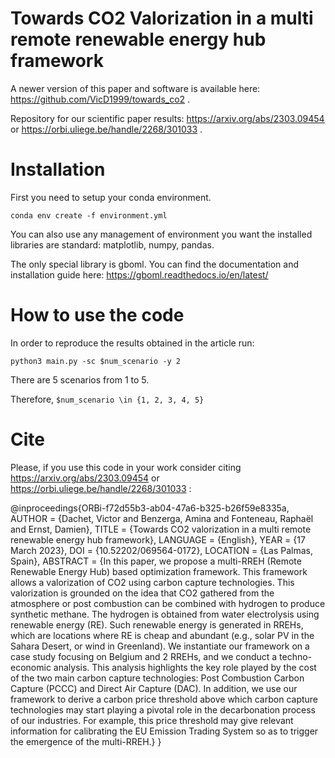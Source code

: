 # Towards CO2 Valorization in a multi remote renewable energy hub framework

A newer version of this paper and software is available here: 
https://github.com/VicD1999/towards_co2 .

Repository for our scientific paper results: https://arxiv.org/abs/2303.09454 or https://orbi.uliege.be/handle/2268/301033 .


# Installation

First you need to setup your conda environment.

```conda env create -f environment.yml```

You can also use any management of environment you want the installed libraries are standard:
matplotlib, numpy, pandas. 

The only special library is gboml. You can find the documentation and installation guide here:
https://gboml.readthedocs.io/en/latest/


# How to use the code

In order to reproduce the results obtained in the article run:

```python3 main.py -sc $num_scenario -y 2```

There are 5 scenarios from 1 to 5. 

Therefore, ```$num_scenario \in {1, 2, 3, 4, 5}```

# Cite
Please, if you use this code in your work consider citing https://arxiv.org/abs/2303.09454 or https://orbi.uliege.be/handle/2268/301033 : 

@inproceedings{ORBi-f72d55b3-ab04-47a6-b325-b26f59e8335a,
	AUTHOR = {Dachet, Victor and Benzerga, Amina and Fonteneau, Raphaël and Ernst, Damien},
	TITLE = {Towards CO2 valorization in a multi remote renewable energy hub  framework},
	LANGUAGE = {English},
	YEAR = {17 March 2023},
	DOI = {10.52202/069564-0172},
	LOCATION = {Las Palmas, Spain},
	ABSTRACT = {In this paper, we propose a multi-RREH (Remote Renewable Energy Hub) based
		optimization framework. This framework allows a valorization of CO2 using
		carbon capture technologies. This valorization is grounded on the idea that CO2
		gathered from the atmosphere or post combustion can be combined with hydrogen
		to produce synthetic methane. The hydrogen is obtained from water electrolysis
		using renewable energy (RE). Such renewable energy is generated in RREHs, which
		are locations where RE is cheap and abundant (e.g., solar PV in the Sahara
		Desert, or wind in Greenland). We instantiate our framework on a case study
		focusing on Belgium and 2 RREHs, and we conduct a techno-economic analysis.
		This analysis highlights the key role played by the cost of the two main carbon
		capture technologies: Post Combustion Carbon Capture (PCCC) and Direct Air
		Capture (DAC). In addition, we use our framework to derive a carbon price
		threshold above which carbon capture technologies may start playing a pivotal
		role in the decarbonation process of our industries. For example, this price
		threshold may give relevant information for calibrating the EU Emission Trading
		System so as to trigger the emergence of the multi-RREH.}
}



